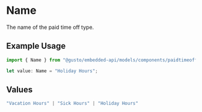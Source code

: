 # Name

The name of the paid time off type.

## Example Usage

```typescript
import { Name } from "@gusto/embedded-api/models/components/paidtimeoff.js";

let value: Name = "Holiday Hours";
```

## Values

```typescript
"Vacation Hours" | "Sick Hours" | "Holiday Hours"
```